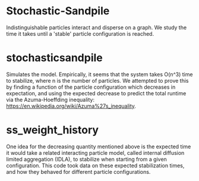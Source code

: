 # Stochastic-Sandpile
Indistinguishable particles interact and disperse on a graph. We study the time it takes until a 'stable' particle configuration is reached.

# stochasticsandpile 
Simulates the model. Empirically, it seems that the system takes O(n^3) time to stabilize, where n is the number of particles. We attempted to prove this by finding a function of the particle configuration which decreases in expectation, and using the expected decrease to predict the total runtime via the Azuma-Hoeffding inequality: https://en.wikipedia.org/wiki/Azuma%27s_inequality.

# ss_weight_history
One idea for the decreasing quantity mentioned above is the expected time it would take a related interacting particle model, called internal diffusion limited aggregation (IDLA), to stabilize when starting from a given configuration. This code took data on these expected stabilization times, and how they behaved for different particle configurations.
